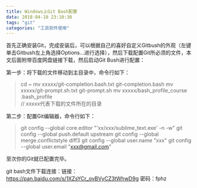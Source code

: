 ```yaml
---
title: Windows上Git Bash配置
data: 2018-04-10 23:10:38
tags: "git"
categories: "工具软件使用"
---
```


首先正确安装Git，完成安装后，可以根据自己的喜好自定义Gitbush的外观（左键单击Gitbush左上角选择Options...进行选择），然后下载配置Git所必须的文件，本文后面附带百度网盘链接下载，然后启动Git Bush进行配置：

第一步：将下载的文件移动到主目录中，命令行如下：

> cd ~
> mv xxxxx/git-completion.bash.txt git-completion.bash
> mv xxxxx/git-prompt.sh.txt git-prompt.sh
> mv xxxxx/bash_profile_course .bash_profile  
> // xxxxx代表下载的文件所在的目录

第二步：配置Git编辑器，命令行如下：

> git config --global core.editor "'xx/xxx/sublime_text.exe' -n -w"
> git config --global push.default upstream
> git config --global merge.conflictstyle diff3
> git config --global user.name "xxx"
> git config --global user.email "xxx@gmail.com"

至次你的Git就已配置完毕。

git bash文件下载连接：链接：https://pan.baidu.com/s/1XZsYCr_ovBVyCZ3tWhwD9g 密码：fphz